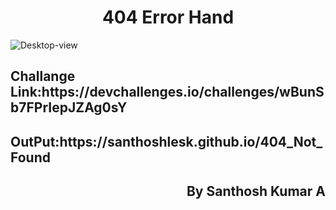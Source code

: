 <h1 align="center">404 Error Hand</h1>
<img href="https://github.com/Santhoshlesk/404_Not_Found/blob/master/Design/404-Page-Desktop-view.jpeg" alt="Desktop-view">

<h2>Challange Link:https://devchallenges.io/challenges/wBunSb7FPrIepJZAg0sY</h2>
<h2>OutPut:https://santhoshlesk.github.io/404_Not_Found</h2>

<h2 align="right">By Santhosh Kumar A</h2>
